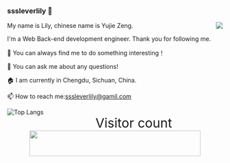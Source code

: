 ### sssleverlily 👋

<img align="right" src="https://github-readme-stats.vercel.app/api?username=sssleverlilyY&show_icons=true&icon_color=0366d6&text_color=24292e&bg_color=ffffff&hide_title=false" />

My name is Lily, chinese name is Yujie Zeng.

I'm a Web Back-end development engineer. Thank you for following me.

👯 You can always find me to do something interesting！

💬 You can ask me about any questions!

🏠 I am currently in Chengdu, Sichuan, China.

📫 How to reach me:sssleverlily@gamil.com

<img align="left"
  alt="Top Langs"
  src="https://github-readme-stats.vercel.app/api/top-langs/?username=sssleverlily"
/>

<p align="right">
  <p align="center" style="font-size: 30px">Visitor count<br>
  <img width="400px" height="60px" src="https://profile-counter.glitch.me/sssleverlily/count.svg" />
</p>

<!--
Here are some ideas to get you started:
- 🔭 I’m currently working on ...
- 🌱 I’m currently learning ...
- 👯 I’m looking to collaborate on ...
- 🤔 I’m looking for help with ...
- 💬 Ask me about ...
- 📫 How to reach me: ...
- 😄 Pronouns: ...
- ⚡ Fun fact: ...
-->

